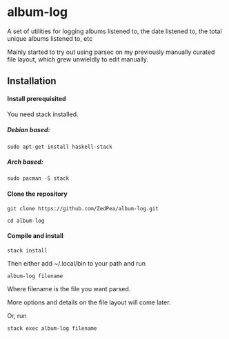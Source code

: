 # album-log
A set of utilities for logging albums listened to, the date listened to, the total unique albums listened to, etc

Mainly started to try out using parsec on my previously manually curated file layout, which grew unwieldly to edit manually.

## Installation

#### Install prerequisited
You need stack installed.

##### Debian based:
`sudo apt-get install haskell-stack`

##### Arch based:
`sudo pacman -S stack`

#### Clone the repository

`git clone https://github.com/ZedPea/album-log.git`

`cd album-log`

#### Compile and install

`stack install`

Then either add ~/.local/bin to your path and run 

`album-log filename`

Where filename is the file you want parsed.

More options and details on the file layout will come later.

Or, run

`stack exec album-log filename`
